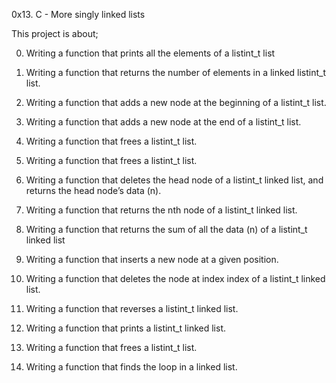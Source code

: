 0x13. C - More singly linked lists

This project is about;

0. Writing a function that prints all the elements of a listint_t list

1. Writing a function that returns the number of elements in a linked listint_t list.

2. Writing a function that adds a new node at the beginning of a listint_t list.

3. Writing a function that adds a new node at the end of a listint_t list.

4. Writing a function that frees a listint_t list.

5. Writing a function that frees a listint_t list.

6. Writing a function that deletes the head node of a listint_t linked list,
and returns the head node’s data (n).

7. Writing a function that returns the nth node of a listint_t linked list.

8. Writing a function that returns the sum of all the data (n) of a listint_t linked list

9. Writing a function that inserts a new node at a given position.

10. Writing a function that deletes the node at index index of a listint_t linked list.

11. Writing a function that reverses a listint_t linked list.

12. Writing a function that prints a listint_t linked list.

13. Writing a function that frees a listint_t list.

14. Writing a function that finds the loop in a linked list.

